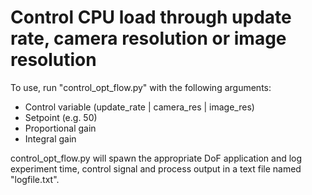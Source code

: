 # Control CPU load through update rate, camera resolution or image resolution

To use, run "control_opt_flow.py" with the following arguments:

* Control variable (update_rate | camera_res | image_res)
* Setpoint (e.g. 50)
* Proportional gain
* Integral gain

control_opt_flow.py will spawn the appropriate DoF application and log experiment time, control signal and process output in a text file named "logfile.txt".